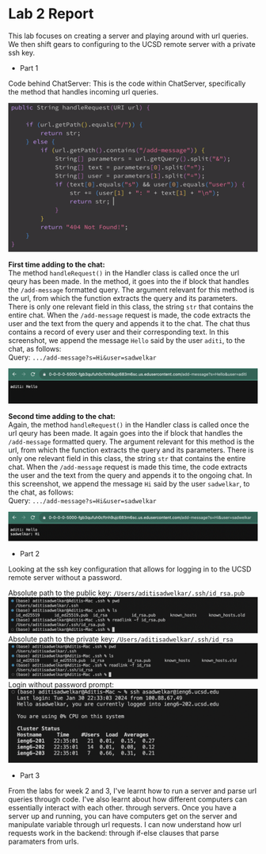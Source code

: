 # Lab 2 Report

This lab focuses on creating a server and playing around with url queries. We then shift gears to configuring to the UCSD remote server with a private ssh key.

* Part 1  

Code behind ChatServer:
This is the code within ChatServer, specifically the method that handles incoming url queries.  

![Image](chatserver.png) 

**First time adding to the chat:**  
The method `handleRequest()` in the Handler class is called once the url qeury has been made. In the method, it goes into the if block that handles the `/add-message` formatted query. The argument relevant for this method is the url, from which the function extracts the query and its parameters. There is only one relevant field in this class, the string `str` that contains the entire chat. When the `/add-message` request is made, the code extracts the user and the text from the query and appends it to the chat. The chat thus contains a record of every user and their corresponding text. In this screenshot, we append the message `Hello` said by the user `aditi`, to the chat, as follows:  
Query: `.../add-message?s=Hi&user=sadwelkar`  

![Image](sc1.png)  

**Second time adding to the chat:**  
Again, the method `handleRequest()` in the Handler class is called once the url qeury has been made. It again goes into the if block that handles the `/add-message` formatted query. The argument relevant for this method is the url, from which the function extracts the query and its parameters. There is only one relevant field in this class, the string `str` that contains the entire chat. When the `/add-message` request is made this time, the code extracts the user and the text from the query and appends it to the ongoing chat. In this screenshot, we append the message `Hi` said by the user `sadwelkar`, to the chat, as follows:  
Query: `.../add-message?s=Hi&user=sadwelkar`  

![Image](sc2.png)  

* Part 2  

Looking at the ssh key configuration that allows for logging in to the UCSD remote server without a password.

Absolute path to the public key: `/Users/aditisadwelkar/.ssh/id_rsa.pub`  
![Image](public-key.png)  
Absolute path to the private key: `/Users/aditisadwelkar/.ssh/id_rsa`  
![Image](private-key.png)  
Login without password prompt:  
![Image](ssh-login.png)  

* Part 3

From the labs for week 2 and 3, I've learnt how to run a server and parse url queries through code. I've also learnt about how different computers can essentially interact with each other. through servers. Once you have a server up and running, you can have computers get on the server and manipulate variable through url requests. I can now understand how url requests work in the backend: through if-else clauses that parse paramaters from urls. 
